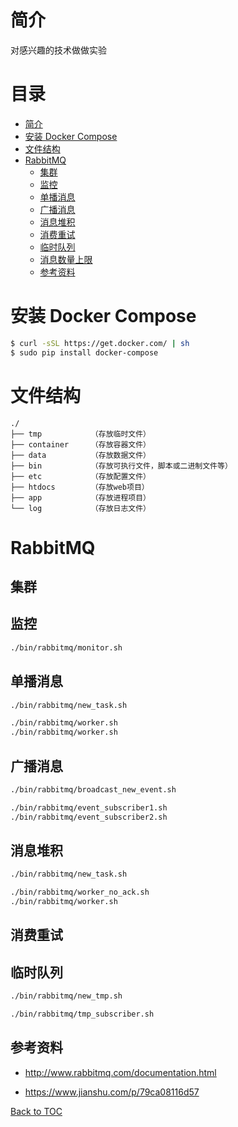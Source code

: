 # 简介

对感兴趣的技术做做实验

# 目录

* [简介](#简介)
* [安装 Docker Compose](#安装-docker-compose)
* [文件结构](#文件结构)
* [RabbitMQ](#RabbitMQ)
    * [集群](#集群)
    * [监控](#监控)
    * [单播消息](#单播消息)
    * [广播消息](#广播消息)
    * [消息堆积](#消息堆积)
    * [消费重试](#消费重试)
    * [临时队列](#临时队列)
    * [消息数量上限](#消息数量上限)
    * [参考资料](#参考资料)


# 安装 Docker Compose

```bash
$ curl -sSL https://get.docker.com/ | sh
$ sudo pip install docker-compose
```


# 文件结构

```
./
├── tmp           （存放临时文件）
├── container     （存放容器文件）
├── data          （存放数据文件）
├── bin           （存放可执行文件，脚本或二进制文件等）
├── etc           （存放配置文件）
├── htdocs        （存放web项目）
├── app           （存放进程项目）
└── log           （存放日志文件）

```


# RabbitMQ

## 集群


## 监控

```bash
./bin/rabbitmq/monitor.sh
```


## 单播消息

```bash
./bin/rabbitmq/new_task.sh
```

```bash
./bin/rabbitmq/worker.sh
./bin/rabbitmq/worker.sh
```


## 广播消息

```bash
./bin/rabbitmq/broadcast_new_event.sh
```

```bash
./bin/rabbitmq/event_subscriber1.sh
./bin/rabbitmq/event_subscriber2.sh
```

## 消息堆积

```bash
./bin/rabbitmq/new_task.sh
```

```bash
./bin/rabbitmq/worker_no_ack.sh
./bin/rabbitmq/worker.sh
```


## 消费重试



## 临时队列

```bash
./bin/rabbitmq/new_tmp.sh
```

```bash
./bin/rabbitmq/tmp_subscriber.sh
```

## 参考资料


* http://www.rabbitmq.com/documentation.html

* https://www.jianshu.com/p/79ca08116d57

[Back to TOC](#目录)
